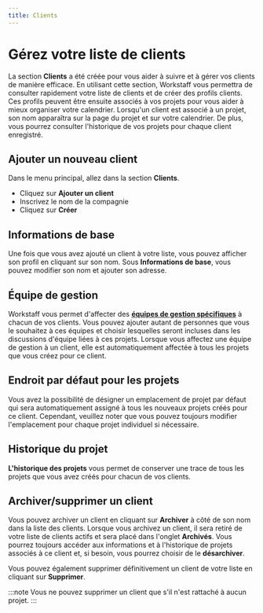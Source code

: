 ```yaml
---
title: Clients
---
```


# Gérez votre liste de clients

La section **Clients** a été créée pour vous aider à suivre et à gérer vos clients de manière efficace. En utilisant cette section, Workstaff vous permettra de consulter rapidement votre liste de clients et de créer des profils clients. Ces profils peuvent être ensuite associés à vos projets pour vous aider à mieux organiser votre calendrier.
Lorsqu'un client est associé à un projet, son nom apparaîtra sur la page du projet et sur votre calendrier. De plus, vous pourrez consulter l'historique de vos projets pour chaque client enregistré.

## Ajouter un nouveau client
Dans le menu principal, allez dans la section **Clients**.
- Cliquez sur **Ajouter un client**
- Inscrivez le nom de la compagnie
- Cliquez sur **Créer**

## Informations de base
Une fois que vous avez ajouté un client à votre liste, vous pouvez afficher son profil en cliquant sur son nom.
Sous **Informations de base**, vous pouvez modifier son nom et ajouter son adresse.

## Équipe de gestion
Workstaff vous permet d'affecter des [**équipes de gestion spécifiques**](../scheduling/management-teams.md) à chacun de vos clients. Vous pouvez ajouter autant de personnes que vous le souhaitez à ces équipes et choisir lesquelles seront incluses dans les discussions d'équipe liées à ces projets. Lorsque vous affectez une équipe de gestion à un client, elle est automatiquement affectée à tous les projets que vous créez pour ce client.


## Endroit par défaut pour les projets
Vous avez la possibilité de désigner un emplacement de projet par défaut qui sera automatiquement assigné à tous les nouveaux projets créés pour ce client. Cependant, veuillez noter que vous pouvez toujours modifier l'emplacement pour chaque projet individuel si nécessaire.

## Historique du projet
**L'historique des projets** vous permet de conserver une trace de tous les projets que vous avez créés pour chacun de vos clients.

## Archiver/supprimer un client
Vous pouvez archiver un client en cliquant sur **Archiver** à côté de son nom dans la liste des clients.
Lorsque vous archivez un client, il sera retiré de votre liste de clients actifs et sera placé dans l'onglet **Archivés**. Vous pourrez toujours accéder aux informations et à l'historique de projets associés à ce client et, si besoin, vous pourrez choisir de le **désarchiver**.

Vous pouvez également supprimer définitivement un client de votre liste en cliquant sur **Supprimer**.

:::note
Vous ne pouvez supprimer un client que s'il n'est rattaché à aucun projet.
:::

